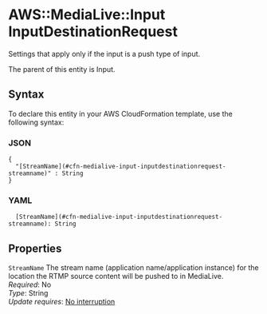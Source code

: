 # AWS::MediaLive::Input InputDestinationRequest<a name="aws-properties-medialive-input-inputdestinationrequest"></a>

Settings that apply only if the input is a push type of input\.

The parent of this entity is Input\.

## Syntax<a name="aws-properties-medialive-input-inputdestinationrequest-syntax"></a>

To declare this entity in your AWS CloudFormation template, use the following syntax:

### JSON<a name="aws-properties-medialive-input-inputdestinationrequest-syntax.json"></a>

```
{
  "[StreamName](#cfn-medialive-input-inputdestinationrequest-streamname)" : String
}
```

### YAML<a name="aws-properties-medialive-input-inputdestinationrequest-syntax.yaml"></a>

```
  [StreamName](#cfn-medialive-input-inputdestinationrequest-streamname): String
```

## Properties<a name="aws-properties-medialive-input-inputdestinationrequest-properties"></a>

`StreamName`  <a name="cfn-medialive-input-inputdestinationrequest-streamname"></a>
The stream name \(application name/application instance\) for the location the RTMP source content will be pushed to in MediaLive\.   
*Required*: No  
*Type*: String  
*Update requires*: [No interruption](https://docs.aws.amazon.com/AWSCloudFormation/latest/UserGuide/using-cfn-updating-stacks-update-behaviors.html#update-no-interrupt)